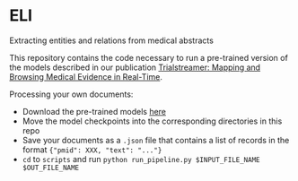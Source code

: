 # ELI
Extracting entities and relations from medical abstracts

This repository contains the code necessary to run a pre-trained version of the models described in our publication [Trialstreamer: Mapping and Browsing Medical Evidence in Real-Time](https://www.aclweb.org/anthology/2020.acl-demos.9/).

Processing your own documents:
* Download the pre-trained models [here](https://drive.google.com/file/d/1nQRVRhSri3scktTFlEPmvmbdbPFc9ten/view?usp=sharing)
* Move the model checkpoints into the corresponding directories in this repo
* Save your documents as a `.json` file that contains a list of records in the format `{"pmid": XXX, "text": "..."}`
* `cd` to `scripts` and run `python run_pipeline.py $INPUT_FILE_NAME $OUT_FILE_NAME`
